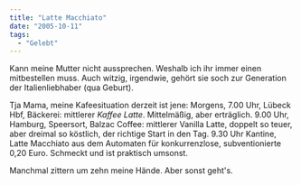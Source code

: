 ```yaml
---
title: "Latte Macchiato"
date: "2005-10-11"
tags:
  - "Gelebt"
---
```


Kann meine Mutter nicht aussprechen. Weshalb ich ihr immer einen mitbestellen muss. Auch witzig, irgendwie, gehört sie soch zur Generation der Italienliebhaber (qua Geburt).

Tja Mama, meine Kafeesituation derzeit ist jene: Morgens, 7.00 Uhr, Lübeck Hbf, Bäckerei: mittlerer _Kaffee Latte_. Mittelmäßig, aber erträglich. 9.00 Uhr, Hamburg, Speersort, Balzac Coffee: mittlerer Vanilla Latte, doppelt so teuer, aber dreimal so köstlich, der richtige Start in den Tag. 9.30 Uhr Kantine, Latte Macchiato aus dem Automaten für konkurrenzlose, subventionierte 0,20 Euro. Schmeckt und ist praktisch umsonst.

Manchmal zittern um zehn meine Hände. Aber sonst geht's.
